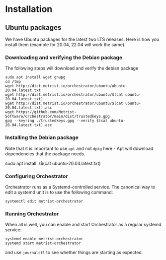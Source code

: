 # Installation

## Ubuntu packages

We have Ubuntu packages for the latest two LTS releases. Here is how you install them (example for 20.04,
22.04 will work the same).

### Downloading and verifying the Debian package

The following steps will download and verify the debian package

    sudo apt install wget gnupg
    cd /tmp
    wget http://dist.metrist.io/orchestrator/ubuntu/ubuntu-20.04.latest.txt
    wget http://dist.metrist.io/orchestrator/ubuntu/$(cat ubuntu-20.04.latest.txt)
    wget http://dist.metrist.io/orchestrator/ubuntu/$(cat ubuntu-20.04.latest.txt).asc
    wget https://github.com/Metrist-Software/orchestrator/main/dist/trustedkeys.gpg
    gpg --keyring ./trustedkeys.gpg --verify $(cat ubuntu-20.04.latest.txt).asc

### Installing the Debian package

Note that it is important to use `apt` and not `dpkg` here - Apt will download dependencies that the
package needs.

   sudo apt install ./$(cat ubuntu-20.04.latest.txt)

### Configuring Orchestrator

Orchestrator runs as a Systemd-controlled service. The canonical way to edit a systemd unit is to
use the following command:

    systemctl edit metrist-orchestrator

### Running Orchestrator

When all is well, you can enable and start Orchestrator as a regular systemd service:

	systemd enable metrist-orchestrator
    systemd start metrist-orchestrator

and use `journalctl` to see whether things are starting as expected.
